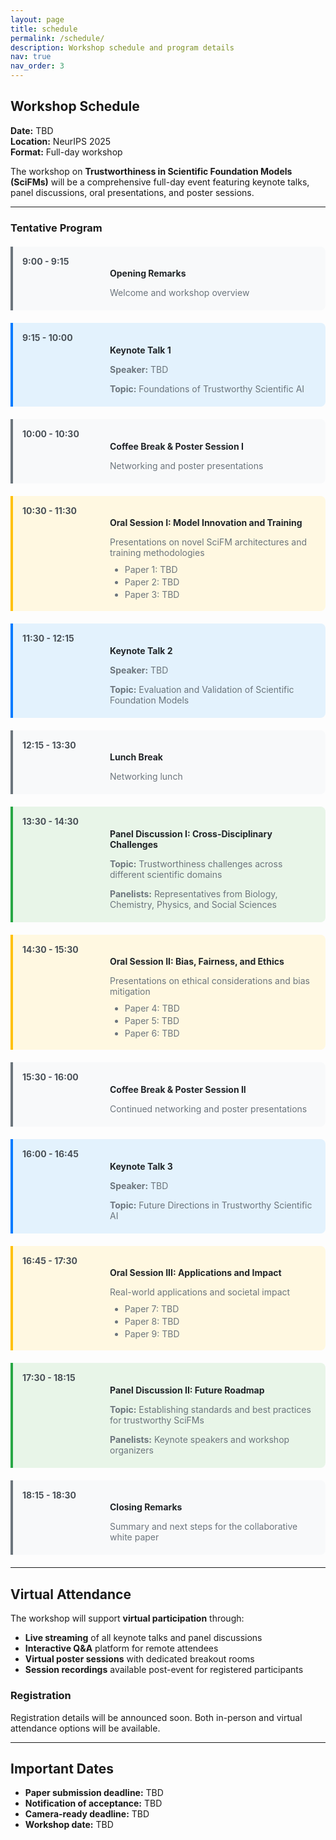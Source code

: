 ```yaml
---
layout: page
title: schedule
permalink: /schedule/
description: Workshop schedule and program details
nav: true
nav_order: 3
---
```


## Workshop Schedule

**Date:** TBD  
**Location:** NeurIPS 2025  
**Format:** Full-day workshop

The workshop on **Trustworthiness in Scientific Foundation Models (SciFMs)** will be a comprehensive full-day event featuring keynote talks, panel discussions, oral presentations, and poster sessions.

---

### Tentative Program

<div class="schedule-container">

<div class="schedule-item">
<div class="time">9:00 - 9:15</div>
<div class="content">
<h4>Opening Remarks</h4>
<p>Welcome and workshop overview</p>
</div>
</div>

<div class="schedule-item keynote">
<div class="time">9:15 - 10:00</div>
<div class="content">
<h4>Keynote Talk 1</h4>
<p><strong>Speaker:</strong> TBD</p>
<p><strong>Topic:</strong> Foundations of Trustworthy Scientific AI</p>
</div>
</div>

<div class="schedule-item">
<div class="time">10:00 - 10:30</div>
<div class="content">
<h4>Coffee Break & Poster Session I</h4>
<p>Networking and poster presentations</p>
</div>
</div>

<div class="schedule-item oral">
<div class="time">10:30 - 11:30</div>
<div class="content">
<h4>Oral Session I: Model Innovation and Training</h4>
<p>Presentations on novel SciFM architectures and training methodologies</p>
<ul>
<li>Paper 1: TBD</li>
<li>Paper 2: TBD</li>
<li>Paper 3: TBD</li>
</ul>
</div>
</div>

<div class="schedule-item keynote">
<div class="time">11:30 - 12:15</div>
<div class="content">
<h4>Keynote Talk 2</h4>
<p><strong>Speaker:</strong> TBD</p>
<p><strong>Topic:</strong> Evaluation and Validation of Scientific Foundation Models</p>
</div>
</div>

<div class="schedule-item">
<div class="time">12:15 - 13:30</div>
<div class="content">
<h4>Lunch Break</h4>
<p>Networking lunch</p>
</div>
</div>

<div class="schedule-item panel">
<div class="time">13:30 - 14:30</div>
<div class="content">
<h4>Panel Discussion I: Cross-Disciplinary Challenges</h4>
<p><strong>Topic:</strong> Trustworthiness challenges across different scientific domains</p>
<p><strong>Panelists:</strong> Representatives from Biology, Chemistry, Physics, and Social Sciences</p>
</div>
</div>

<div class="schedule-item oral">
<div class="time">14:30 - 15:30</div>
<div class="content">
<h4>Oral Session II: Bias, Fairness, and Ethics</h4>
<p>Presentations on ethical considerations and bias mitigation</p>
<ul>
<li>Paper 4: TBD</li>
<li>Paper 5: TBD</li>
<li>Paper 6: TBD</li>
</ul>
</div>
</div>

<div class="schedule-item">
<div class="time">15:30 - 16:00</div>
<div class="content">
<h4>Coffee Break & Poster Session II</h4>
<p>Continued networking and poster presentations</p>
</div>
</div>

<div class="schedule-item keynote">
<div class="time">16:00 - 16:45</div>
<div class="content">
<h4>Keynote Talk 3</h4>
<p><strong>Speaker:</strong> TBD</p>
<p><strong>Topic:</strong> Future Directions in Trustworthy Scientific AI</p>
</div>
</div>

<div class="schedule-item oral">
<div class="time">16:45 - 17:30</div>
<div class="content">
<h4>Oral Session III: Applications and Impact</h4>
<p>Real-world applications and societal impact</p>
<ul>
<li>Paper 7: TBD</li>
<li>Paper 8: TBD</li>
<li>Paper 9: TBD</li>
</ul>
</div>
</div>

<div class="schedule-item panel">
<div class="time">17:30 - 18:15</div>
<div class="content">
<h4>Panel Discussion II: Future Roadmap</h4>
<p><strong>Topic:</strong> Establishing standards and best practices for trustworthy SciFMs</p>
<p><strong>Panelists:</strong> Keynote speakers and workshop organizers</p>
</div>
</div>

<div class="schedule-item">
<div class="time">18:15 - 18:30</div>
<div class="content">
<h4>Closing Remarks</h4>
<p>Summary and next steps for the collaborative white paper</p>
</div>
</div>

</div>

---

## Virtual Attendance

The workshop will support **virtual participation** through:

- **Live streaming** of all keynote talks and panel discussions
- **Interactive Q&A** platform for remote attendees
- **Virtual poster sessions** with dedicated breakout rooms
- **Session recordings** available post-event for registered participants

### Registration

Registration details will be announced soon. Both in-person and virtual attendance options will be available.

---

## Important Dates

- **Paper submission deadline:** TBD
- **Notification of acceptance:** TBD
- **Camera-ready deadline:** TBD
- **Workshop date:** TBD

<style>
.schedule-container {
    margin: 20px 0;
}

.schedule-item {
    display: flex;
    margin-bottom: 20px;
    padding: 15px;
    border-left: 4px solid #6c757d;
    background: #f8f9fa;
    border-radius: 0 8px 8px 0;
}

.schedule-item.keynote {
    border-left-color: #007bff;
    background: #e3f2fd;
}

.schedule-item.panel {
    border-left-color: #28a745;
    background: #e8f5e8;
}

.schedule-item.oral {
    border-left-color: #ffc107;
    background: #fff8e1;
}

.time {
    min-width: 120px;
    font-weight: bold;
    color: #495057;
    margin-right: 20px;
}

.content {
    flex: 1;
}

.content h4 {
    margin-bottom: 8px;
    color: #212529;
}

.content p {
    margin-bottom: 5px;
    color: #6c757d;
}

.content ul {
    margin-top: 10px;
    margin-bottom: 0;
}

.content ul li {
    color: #6c757d;
    margin-bottom: 3px;
}
</style>
